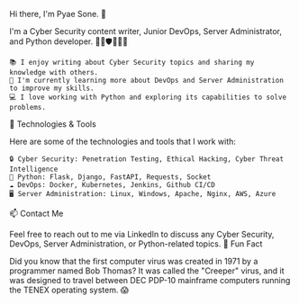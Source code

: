 Hi there, I'm Pyae Sone. 👋

I'm a Cyber Security content writer, Junior DevOps, Server Administrator, and Python developer. 🕵️‍♀️🛡️👨‍💻🐍

    📚 I enjoy writing about Cyber Security topics and sharing my knowledge with others.
    🚀 I'm currently learning more about DevOps and Server Administration to improve my skills.
    💻 I love working with Python and exploring its capabilities to solve problems.

🔧 Technologies & Tools

Here are some of the technologies and tools that I work with:

    🔒 Cyber Security: Penetration Testing, Ethical Hacking, Cyber Threat Intelligence
    🐍 Python: Flask, Django, FastAPI, Requests, Socket
    ☁️ DevOps: Docker, Kubernetes, Jenkins, Github CI/CD
    🖥️ Server Administration: Linux, Windows, Apache, Nginx, AWS, Azure

📫 Contact Me

Feel free to reach out to me via LinkedIn to discuss any Cyber Security, DevOps, Server Administration, or Python-related topics.
🌟 Fun Fact

Did you know that the first computer virus was created in 1971 by a programmer named Bob Thomas? It was called the "Creeper" virus, and it was designed to travel between DEC PDP-10 mainframe computers running the TENEX operating system. 😱
